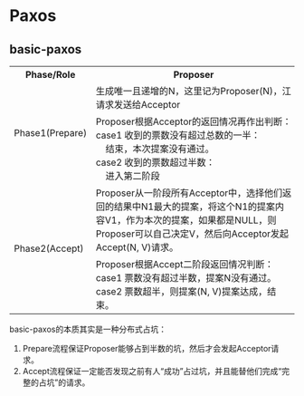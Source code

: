 # Paxos

## basic-paxos


<table>
    <tr>
        <th>Phase/Role</th><th>Proposer</th><th>Acceptor</th>
    </tr>
    <tr>
        <td rowspan="2">Phase1(Prepare)</td>
        <td>
            生成唯一且递增的N，这里记为Proposer(N)，江请求发送给Acceptor
        </td>
        <td style="white-space: nowrap;" rowspan="2">
            Acceptor收到来自Proposer的请求，根据本地已有内容作出判断：<br>
            case1 Proposer(N) <= Acceptor(N):<br>
            &nbsp;&nbsp;&nbsp;&nbsp; 拒绝投票，返回。<br>
            case2 Proposer(N) > Acceptor(N):<br>
            &nbsp;&nbsp;&nbsp;&nbsp;投赞成票，Acceptor记住这个新的N，然后返回前把自己<br>
            &nbsp;&nbsp;&nbsp;&nbsp;已经接受的提案(这里记做N1和V1)也一并返回，如果没有，<br>&nbsp;&nbsp;&nbsp;&nbsp;
            则返回NULL。
        </td>
    </tr>
    <tr>
        <td style="white-space: nowrap;">
        Proposer根据Acceptor的返回情况再作出判断：<br>
        case1 收到的票数没有超过总数的一半：<br>
        &nbsp;&nbsp;&nbsp;&nbsp;结束，本次提案没有通过。<br>
        case2 收到的票数超过半数：<br>
        &nbsp;&nbsp;&nbsp;&nbsp;进入第二阶段
        </td>
    </tr>
    <tr>
        <td rowspan="2">Phase2(Accept)</td>
        <td>
        Proposer从一阶段所有Acceptor中，选择他们返回的结果中N1最大的提案，将这个N1的提案内容V1，作为本次的提案，如果都是NULL，则Proposer可以自己决定V，然后向Acceptor发起Accept(N, V)请求。
        </td>
        <td rowspan="2">
        Acceptor对比本地情况，决定是否赞成投票：<br>
        case1 Proposer(N) < Acceptor(N)：<br>&nbsp;&nbsp;&nbsp;&nbsp;
        投反对票，返回当前N。<br>
        case2 Proposer(N) >= Acceptor(N)：<br>&nbsp;&nbsp;&nbsp;&nbsp;
        投赞成票，接受这个提案，记住N和V
        </td>
    </tr>
    <tr>
        <td>
        Proposer根据Accept二阶段返回情况判断：<br>
        case1 票数没有超过半数，提案N没有通过。<br>
        case2 票数超半，则提案(N, V)提案达成，结束。
        </td>
    </tr>
</table>

basic-paxos的本质其实是一种分布式占坑：
1. Prepare流程保证Proposer能够占到半数的坑，然后才会发起Acceptor请求。
2. Accept流程保证一定能否发现之前有人“成功”占过坑，并且能替他们完成“完整的占坑”的请求。
